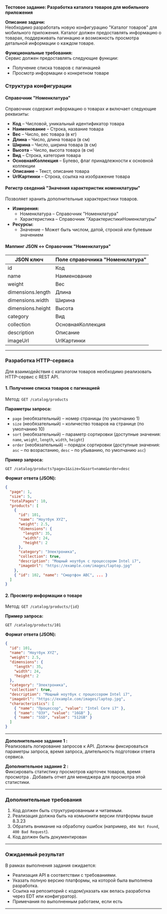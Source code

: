 **Тестовое задание: Разработка каталога товаров для мобильного приложения**

**Описание задачи:**  
Необходимо разработать новую конфигурацию "Каталог товаров" для мобильного приложения. Каталог должен предоставлять информацию о товарах, поддерживать пагинацию и возможность просмотра детальной информации о каждом товаре.

**Функциональные требования:**  
Сервис должен предоставлять следующие функции:
- Получение списка товаров с пагинацией
- Просмотр информации о конкретном товаре

### **Структура конфигурации**

#### **Справочник "Номенклатура"**  
Справочник содержит информацию о товарах и включает следующие реквизиты:
- **Код** – Числовой, уникальный идентификатор товара
- **Наименование** – Строка, название товара
- **Вес** – Число, вес товара (в кг)
- **Длина** – Число, длина товара (в см)
- **Ширина** – Число, ширина товара (в см)
- **Высота** – Число, высота товара (в см)
- **Вид** – Строка, категория товара
- **ОсновнаяКоллекция** – Булево, флаг принадлежности к основной коллекции
- **Описание** – Текст, описание товара
- **UrlКартинки** – Строка, ссылка на изображение товара

#### **Регистр сведений "Значения характеристик номенклатуры"**  
Позволяет хранить дополнительные характеристики товаров.
- **Измерения:**  
  - Номенклатура – Справочник "Номенклатура"
  - Характеристика – Справочник "ХарактеристикиНоменклатуры"
- **Ресурсы:**  
  - Значение – Может быть числом, датой, строкой или булевым значением

#### **Маппинг JSON ↔ Справочник "Номенклатура"**
| JSON ключ          | Поле справочника "Номенклатура" |
|--------------------|--------------------------------|
| id                | Код                            |
| name              | Наименование                   |
| weight           | Вес                             |
| dimensions.length | Длина                          |
| dimensions.width  | Ширина                         |
| dimensions.height | Высота                         |
| category         | Вид                             |
| collection       | ОсновнаяКоллекция              |
| description      | Описание                        |
| imageUrl        | UrlКартинки                     |

---

### **Разработка HTTP-сервиса**  
Для взаимодействия с каталогом товаров необходимо реализовать HTTP-сервис с REST API.

#### **1. Получение списка товаров с пагинацией**
Метод: `GET /catalog/products`  

**Параметры запроса:**
- `page` (необязательный) – номер страницы (по умолчанию 1)
- `size` (необязательный) – количество товаров на странице (по умолчанию 10)
- `sort` (необязательный) – параметр сортировки (доступные значения: `name`, `weight`, `length`, `width`, `height`)
- `order` (необязательный) – порядок сортировки (доступные значения: `asc` – по возрастанию, `desc` – по убыванию, по умолчанию `asc`)

**Пример запроса:**
```
GET /catalog/products?page=1&size=5&sort=name&order=desc
```

**Формат ответа (JSON):**
```json
{
  "page": 1,
  "size": 5,
  "totalPages": 10,
  "products": [
    {
      "id": 101,
      "name": "Ноутбук XYZ",
      "weight": 2.5,
      "dimensions": {
        "length": 35,
        "width": 24,
        "height": 2
      },
      "category": "Электроника",
      "collection": true,
      "description": "Мощный ноутбук с процессором Intel i7",
      "imageUrl": "https://example.com/images/laptop.jpg"
    },
    { "id": 102, "name": "Смартфон ABC", ... }
  ]
}
```

#### **2. Просмотр информации о товаре**
Метод: `GET /catalog/products/{id}`  


**Пример запроса:**
```
GET /catalog/products/101
```

**Формат ответа (JSON):**
```json
{
  "id": 101,
  "name": "Ноутбук XYZ",
  "weight": 2.5,
  "dimensions": {
    "length": 35,
    "width": 24,
    "height": 2
  },
  "category": "Электроника",
  "collection": true,
  "description": "Мощный ноутбук с процессором Intel i7",
  "imageUrl": "https://example.com/images/laptop.jpg",
  "characteristics": [
    { "name": "Процессор", "value": "Intel Core i7" },
    { "name": "ОЗУ", "value": "16GB" },
    { "name": "SSD", "value": "512GB" }
  ]
}
```

---


**Дополнительное задание 1 :**  
Реализовать логирование запросов к API. 
Должны фиксироваться параметры запроса, время запроса, длительность подготовки ответа сервиса.

**Дополнительное задание 2 :**  
Фиксировать статистику просмотров карточек товаров, время просмотра . Добавить отчет для менеджера для просмотра этой статистики. 

---

### **Дополнительные требования**
1. Код должен быть структурированным и читаемым.
2. Реализация должна быть на комьюнити версии платформы выше 8.3.23 
3. Обратить внимание на обработку ошибок (например, `404 Not Found`, `400 Bad Request`).
4. Код должен быть документирован

---

### **Ожидаемый результат**
В рамках выполнения задания ожидается:
- Реализация API в соответствии с требованиями.
- Указать полную версию платформы, на которой была выполнена разработка.
- Ссылка на репозиторий с кодом(указать как велась разработка через EDT или конфигуратор).
- Примечания по выполненным работаем, если есть
---

